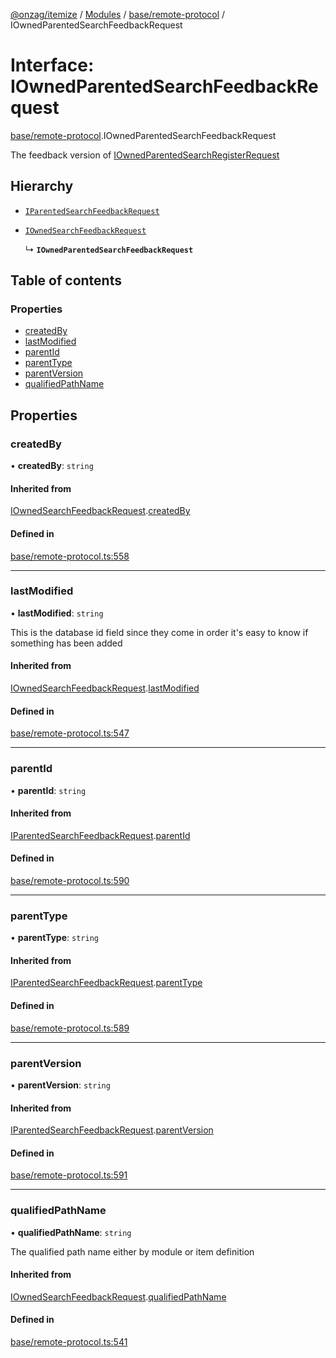 [@onzag/itemize](../README.md) / [Modules](../modules.md) / [base/remote-protocol](../modules/base_remote_protocol.md) / IOwnedParentedSearchFeedbackRequest

# Interface: IOwnedParentedSearchFeedbackRequest

[base/remote-protocol](../modules/base_remote_protocol.md).IOwnedParentedSearchFeedbackRequest

The feedback version of [IOwnedParentedSearchRegisterRequest](base_remote_protocol.IOwnedParentedSearchRegisterRequest.md)

## Hierarchy

- [`IParentedSearchFeedbackRequest`](base_remote_protocol.IParentedSearchFeedbackRequest.md)

- [`IOwnedSearchFeedbackRequest`](base_remote_protocol.IOwnedSearchFeedbackRequest.md)

  ↳ **`IOwnedParentedSearchFeedbackRequest`**

## Table of contents

### Properties

- [createdBy](base_remote_protocol.IOwnedParentedSearchFeedbackRequest.md#createdby)
- [lastModified](base_remote_protocol.IOwnedParentedSearchFeedbackRequest.md#lastmodified)
- [parentId](base_remote_protocol.IOwnedParentedSearchFeedbackRequest.md#parentid)
- [parentType](base_remote_protocol.IOwnedParentedSearchFeedbackRequest.md#parenttype)
- [parentVersion](base_remote_protocol.IOwnedParentedSearchFeedbackRequest.md#parentversion)
- [qualifiedPathName](base_remote_protocol.IOwnedParentedSearchFeedbackRequest.md#qualifiedpathname)

## Properties

### createdBy

• **createdBy**: `string`

#### Inherited from

[IOwnedSearchFeedbackRequest](base_remote_protocol.IOwnedSearchFeedbackRequest.md).[createdBy](base_remote_protocol.IOwnedSearchFeedbackRequest.md#createdby)

#### Defined in

[base/remote-protocol.ts:558](https://github.com/onzag/itemize/blob/f2f29986/base/remote-protocol.ts#L558)

___

### lastModified

• **lastModified**: `string`

This is the database id field
since they come in order it's easy to know if
something has been added

#### Inherited from

[IOwnedSearchFeedbackRequest](base_remote_protocol.IOwnedSearchFeedbackRequest.md).[lastModified](base_remote_protocol.IOwnedSearchFeedbackRequest.md#lastmodified)

#### Defined in

[base/remote-protocol.ts:547](https://github.com/onzag/itemize/blob/f2f29986/base/remote-protocol.ts#L547)

___

### parentId

• **parentId**: `string`

#### Inherited from

[IParentedSearchFeedbackRequest](base_remote_protocol.IParentedSearchFeedbackRequest.md).[parentId](base_remote_protocol.IParentedSearchFeedbackRequest.md#parentid)

#### Defined in

[base/remote-protocol.ts:590](https://github.com/onzag/itemize/blob/f2f29986/base/remote-protocol.ts#L590)

___

### parentType

• **parentType**: `string`

#### Inherited from

[IParentedSearchFeedbackRequest](base_remote_protocol.IParentedSearchFeedbackRequest.md).[parentType](base_remote_protocol.IParentedSearchFeedbackRequest.md#parenttype)

#### Defined in

[base/remote-protocol.ts:589](https://github.com/onzag/itemize/blob/f2f29986/base/remote-protocol.ts#L589)

___

### parentVersion

• **parentVersion**: `string`

#### Inherited from

[IParentedSearchFeedbackRequest](base_remote_protocol.IParentedSearchFeedbackRequest.md).[parentVersion](base_remote_protocol.IParentedSearchFeedbackRequest.md#parentversion)

#### Defined in

[base/remote-protocol.ts:591](https://github.com/onzag/itemize/blob/f2f29986/base/remote-protocol.ts#L591)

___

### qualifiedPathName

• **qualifiedPathName**: `string`

The qualified path name either by module
or item definition

#### Inherited from

[IOwnedSearchFeedbackRequest](base_remote_protocol.IOwnedSearchFeedbackRequest.md).[qualifiedPathName](base_remote_protocol.IOwnedSearchFeedbackRequest.md#qualifiedpathname)

#### Defined in

[base/remote-protocol.ts:541](https://github.com/onzag/itemize/blob/f2f29986/base/remote-protocol.ts#L541)
